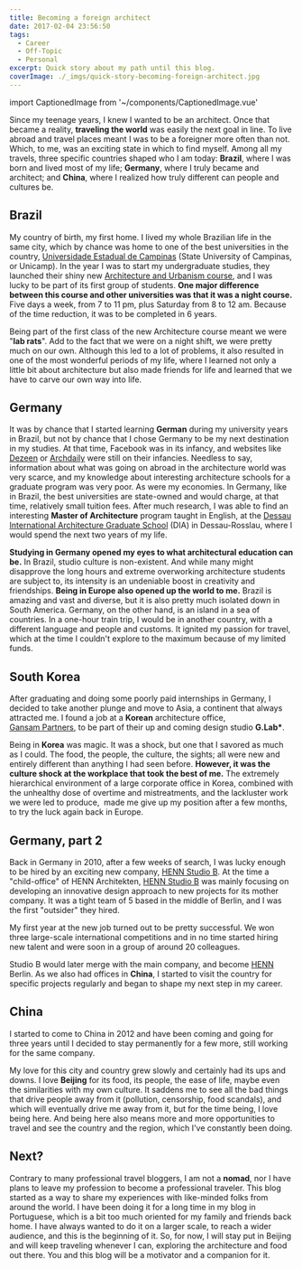 ```yaml
---
title: Becoming a foreign architect
date: 2017-02-04 23:56:50
tags:
  - Career
  - Off-Topic
  - Personal
excerpt: Quick story about my path until this blog.
coverImage: ./_imgs/quick-story-becoming-foreign-architect.jpg
---
```

import CaptionedImage from '~/components/CaptionedImage.vue'

Since my teenage years, I knew I wanted to be an architect. Once that became a reality, **traveling the world** was easily the next goal in line. To live abroad and travel places meant I was to be a foreigner more often than not. Which, to me, was an exciting state in which to find myself. Among all my travels, three specific countries shaped who I am today: **Brazil**, where I was born and lived most of my life; **Germany**, where I truly became and architect; and **China**, where I realized how truly different can people and cultures be.

## Brazil

My country of birth, my first home. I lived my whole Brazilian life in the same city, which by chance was home to one of the best universities in the country, [Universidade Estadual de Campinas](http://www.unicamp.br/) (State University of Campinas, or Unicamp). In the year I was to start my undergraduate studies, they launched their shiny new [Architecture and Urbanism course](http://www.fec.unicamp.br/itf/index_1.php?pg=59.php&dpto=10&secaoGeral=9), and I was lucky to be part of its first group of students. **One major difference between this course and other universities was that it was a night course.** Five days a week, from 7 to 11 pm, plus Saturday from 8 to 12 am. Because of the time reduction, it was to be completed in 6 years.

<captioned-image alt="Friends forever: part of the first class of the Architecture course at our university, in a trip to Brasilia" caption="Friends forever: part of the first class of the Architecture course at our university, in a trip to Brasilia (I'm the first on the right, followed by Fili, Nanci, Didi, Fran, Higuchi and Dudu standing)" imgFile="v1553071403/blog/170204-becoming/3003_1088024294462_7689642_n.jpg" />

Being part of the first class of the new Architecture course meant we were "**lab rats**". Add to the fact that we were on a night shift, we were pretty much on our own. Although this led to a lot of problems, it also resulted in one of the most wonderful periods of my life, where I learned not only a little bit about architecture but also made friends for life and learned that we have to carve our own way into life.

## Germany

It was by chance that I started learning **German** during my university years in Brazil, but not by chance that I chose Germany to be my next destination in my studies. At that time, Facebook was in its infancy, and websites like [Dezeen](https://www.dezeen.com) or [Archdaily](http://www.archdaily.com) were still on their infancies. Needless to say, information about what was going on abroad in the architecture world was very scarce, and my knowledge about interesting architecture schools for a graduate program was very poor. As were my economies. In Germany, like in Brazil, the best universities are state-owned and would charge, at that time, relatively small tuition fees. After much research, I was able to find an interesting **Master of Architecture** program taught in English, at the [Dessau International Architecture Graduate School](https://www.afg.hs-anhalt.de/maa/) (DIA) in Dessau-Rosslau, where I would spend the next two years of my life.

<captioned-image alt="Our studio group on a visit to Le Corbu's Ronchamp" caption="Our studio group on a visit to Le Corbu's Ronchamp" imgFile="v1553071427/blog/170204-becoming/IMG_1658.jpg" />

**Studying in Germany opened my eyes to what architectural education can be.** In Brazil, studio culture is non-existent. And while many might disapprove the long hours and extreme overworking architecture students are subject to, its intensity is an undeniable boost in creativity and friendships. **Being in Europe also opened up the world to me.** Brazil is amazing and vast and diverse, but it is also pretty much isolated down in South America. Germany, on the other hand, is an island in a sea of countries. In a one-hour train trip, I would be in another country, with a different language and people and customs. It ignited my passion for travel, which at the time I couldn't explore to the maximum because of my limited funds.

<captioned-image alt="My first visit to the Alps in Switzerland during a studio trip." caption="My first visit to the Alps in Switzerland during a studio trip." imgFile="v1553071521/blog/170204-becoming/IMG_1568.jpg" />

## South Korea

After graduating and doing some poorly paid internships in Germany, I decided to take another plunge and move to Asia, a continent that always attracted me. I found a job at a **Korean** architecture office, [Gansam](http://www.gansam.com)[ Partners](#), to be part of their up and coming design studio **G.Lab\***.

<captioned-image alt="The G.Lab* team at Gansam Partners. Yes, I had to work in a suit and tie every single day." caption="The G.Lab* team at Gansam Partners. Yes, I had to work in a suit and tie every single day." imgFile="v1553071404/blog/170204-becoming/27002_417123087106_1014529_n.jpg" />

Being in **Korea** was magic. It was a shock, but one that I savored as much as I could. The food, the people, the culture, the sights; all were new and entirely different than anything I had seen before. **However, it was the culture shock at the workplace that took the best of me.** The extremely hierarchical environment of a large corporate office in Korea, combined with the unhealthy dose of overtime and mistreatments, and the lackluster work we were led to produce,  made me give up my position after a few months, to try the luck again back in Europe.

## Germany, part 2

Back in Germany in 2010, after a few weeks of search, I was lucky enough to be hired by an exciting new company, [HENN Studio B](http://www.archdaily.com/tag/henn-studio-b). At the time a "child-office" of HENN Architekten, [HENN Studio B](http://www.archdaily.com/tag/henn-studio-b) was mainly focusing on developing an innovative design approach to new projects for its mother company. It was a tight team of 5 based in the middle of Berlin, and I was the first "outsider" they hired.

<captioned-image alt="My first business card." caption="My first business card." imgFile="v1553071420/blog/170204-becoming/l_2592_1936_EA28A8C4-9F40-4AF7-B8BB-55102AEF889D.jpg" />

My first year at the new job turned out to be pretty successful. We won three large-scale international competitions and in no time started hiring new talent and were soon in a group of around 20 colleagues.

<captioned-image alt="Our office space in Alexanderplatz" caption="Our office space in Alexanderplatz" imgFile="v1553071416/blog/170204-becoming/studiobpanorama-e1489313746754.jpg" />

Studio B would later merge with the main company, and become [HENN](http://henn.com) Berlin. As we also had offices in **China**, I started to visit the country for specific projects regularly and began to shape my next step in my career.

## China

I started to come to China in 2012 and have been coming and going for three years until I decided to stay permanently for a few more, still working for the same company.

<captioned-image alt="During one of our recent office trips to Chengdu, in the Sichuan Province." caption="During one of our recent office trips to Chengdu, in the Sichuan Province." imgFile="v1553071415/blog/170204-becoming/img.jpg" />

My love for this city and country grew slowly and certainly had its ups and downs. I love **Beijing** for its food, its people, the ease of life, maybe even the similarities with my own culture. It saddens me to see all the bad things that drive people away from it (pollution, censorship, food scandals), and which will eventually drive me away from it, but for the time being, I love being here. And being here also means more and more opportunities to travel and see the country and the region, which I've constantly been doing.

## Next?

Contrary to many professional travel bloggers, I am not a **nomad**, nor I have plans to leave my profession to become a professional traveler. This blog started as a way to share my experiences with like-minded folks from around the world. I have been doing it for a long time in my blog in Portuguese, which is a bit too much oriented for my family and friends back home. I have always wanted to do it on a larger scale, to reach a wider audience, and this is the beginning of it. So, for now, I will stay put in Beijing and will keep traveling whenever I can, exploring the architecture and food out there. You and this blog will be a motivator and a companion for it.
